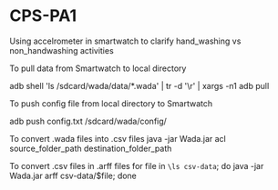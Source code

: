 # CPS-PA1
Using accelrometer in smartwatch to clarify hand_washing vs non_handwashing activities

To pull data from Smartwatch to local directory

adb shell 'ls /sdcard/wada/data/*.wada' | tr -d '\r' | xargs -n1 adb pull

To push config file from local directory to Smartwatch

adb push config.txt /sdcard/wada/config/

To convert .wada files into .csv files
java   -jar Wada.jar   acl   source_folder_path   destination_folder_path

To convert .csv files in .arff files
for file in `\ls csv-data`; do java -jar Wada.jar   arff  csv-data/$file; done


